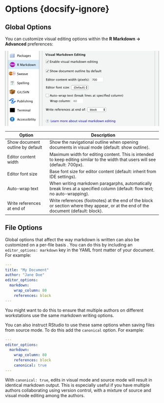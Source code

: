 <!-- -*- mode: gfm -*- -->

# Options {docsify-ignore}

## Global Options

You can customize visual editing options within the **R Markdown -\> Advanced** preferences:

<img src="images/visual-editing-options.png" class="illustration" width="588"/>

| Option                           | Description                                                                                                                        |
|----------------------------------|------------------------------------------------------------------------------------------------------------------------------------|
| Show document outline by default | Show the navigational outline when opening documents in visual mode (default: show outline).                                       |
| Editor content width             | Maximum width for editing content. This is intended to keep editing similar to the width that users will see (default: 700px).     |
| Editor font size                 | Base font size for editor content (default: inherit from IDE settings).                                                            |
| Auto-wrap text                   | When writing markdown paragarphs, automatically break lines at a specified column (default: flow text; no auto-wrapping).          |
| Write references at end of       | Write references (footnotes) at the end of the block or section where they appear, or at the end of the document (default: block). |

## File Options

Global options that affect the way markdown is written can also be customized on a per-file basis . You can do this by including an `editor_options: markdown` key in the YAML front matter of your document. For example:

``` yaml
---
title: "My Document"
author: "Jane Doe"
editor_options:
  markdown:
    wrap_column: 80
    references: block
---
```

You might want to do this to ensure that multiple authors on different workstations use the same markdown writing options.

You can also instruct RStudio to use these same options when saving files from source mode. To do this add the `canonical` option. For example:

``` yaml
---
editor_options:
  markdown:
    wrap_column: 80
    references: block
    canonical: true
---
```

With `canonical: true`, edits in visual mode and source mode will result in identical markdown output. This is especially useful if you have multiple authors collaborating using version control, with a mixture of source and visual mode editing among the authors.

